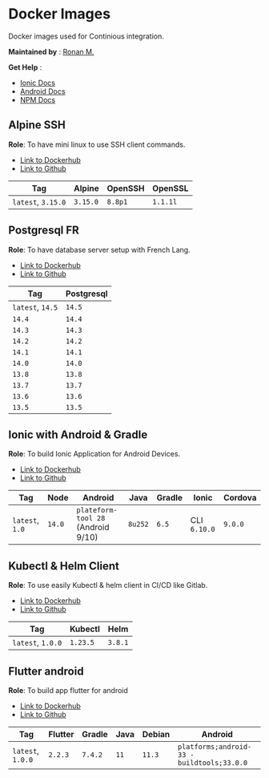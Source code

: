 # Docker Images

Docker images used for Continious integration.

**Maintained by** : [Ronan M.](https://github.com/ronronan)

**Get Help** :
* [Ionic Docs](https://ionicframework.com/docs)
* [Android Docs](https://developer.android.com/guide)
* [NPM Docs](https://docs.npmjs.com/)

## Alpine SSH

**Role**: To have mini linux to use SSH client commands.

* [Link to Dockerhub](https://hub.docker.com/r/ronronan/alpine-ssh-client)
* [Link to Github](https://github.com/ronronan/docker-images)

|Tag|Alpine|OpenSSH|OpenSSL|
|--|--|--|--|
| `latest`, `3.15.0` | `3.15.0` | `8.8p1` | `1.1.1l` |

## Postgresql FR

**Role**: To have database server setup with French Lang.

* [Link to Dockerhub](https://hub.docker.com/r/ronronan/postgresql-fr)
* [Link to Github](https://github.com/ronronan/docker-images)

|Tag|Postgresql|
|--|--|
| `latest`, `14.5` | `14.5` |
| `14.4` | `14.4` |
| `14.3` | `14.3` |
| `14.2` | `14.2` |
| `14.1` | `14.1` |
| `14.0` | `14.0` |
| `13.8` | `13.8` |
| `13.7` | `13.7` |
| `13.6` | `13.6` |
| `13.5` | `13.5` |

## Ionic with Android & Gradle

**Role**: To build Ionic Application for Android Devices.

* [Link to Dockerhub](https://hub.docker.com/r/ronronan/ionic-android)
* [Link to Github](https://github.com/ronronan/docker-images)

|Tag|Node|Android|Java|Gradle|Ionic|Cordova|
|--|--|--|--|--|--|--|
| `latest`, `1.0`| `14.0` | `plateform-tool 28` (Android 9/10) | `8u252` | `6.5` | CLI `6.10.0` | `9.0.0`|

## Kubectl & Helm Client

**Role**: To use easily Kubectl & helm client in CI/CD like Gitlab.

* [Link to Dockerhub](https://hub.docker.com/r/ronronan/kubectl-helm-client)
* [Link to Github](https://github.com/ronronan/docker-images)

|Tag|Kubectl|Helm|
|--|--|--|
| `latest`, `1.0.0`| `1.23.5` | `3.8.1` |

## Flutter android

**Role**: To build app flutter for android

* [Link to Dockerhub](https://hub.docker.com/r/ronronan/flutter-android)
* [Link to Github](https://github.com/ronronan/docker-images)

|Tag|Flutter|Gradle|Java|Debian|Android|
|--|--|--|--|--|--|
| `latest`, `1.0.0`| `2.2.3` | `7.4.2` | `11` | `11.3` | `platforms;android-33 - buildtools;33.0.0` |
